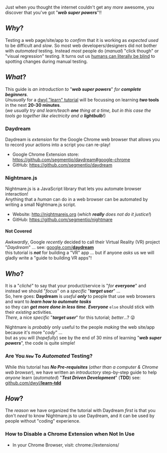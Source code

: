 <!-- # Learn Daydream & Nightmare -->

Just when you thought the internet couldn't get any _more_ awesome,
you discover that you've got "***web super powers***"!!

## _Why_?

Testing a web page/site/app to _confirm_ that it is working as _expected_
_used_ to be difficult and _slow_.
So most web developers/designers did not bother with _automated_ testing.
Instead _most_ people do (_manual_) "click though" or "visual regression" testing.
It turns out us [humans can literally be blind](https://en.wikipedia.org/wiki/Change_blindness) to spotting changes during manual testing.

## _What_?

This guide is _an introduction to_ "***web super powers***"
_for **complete beginners**_.<br />
_Unusually_ for a [dwyl "learn" tutorial](https://github.com/search?q=org%3Adwyl+learn)
will be focussing on learning **_two_ tools**
in the next **20-30 minutes**. <br />
(_we usually try and learn/teach **one** thing at a time,
  but in this case the tools go together like electricity and a **lightbulb**_!)

### Daydream

Daydream is _extension_ for the Google Chrome web browser that allows
you to record your actions into a script you can re-play!

+ Google Chrome Extension store: https://github.com/segmentio/daydream#google-chrome
+ GitHub: https://github.com/segmentio/daydream


### Nightmare.js

<!-- ![nightmare logo](https://cloud.githubusercontent.com/assets/194400/23049531/a0c1372a-f4b4-11e6-96a6-a38637f245a4.png) -->

Nightmare.js is a JavaScript library that
lets you automate browser interaction! <br />
Anything that a _human_ can do in a web browser can be automated by writing
a small Nightmare.js script.

+ Website: http://nightmarejs.org (_which **really** does not do it justice!_)
+ GitHub: https://github.com/segmentio/nightmare


#### Not Covered

_Awkwardly_, Google _recently_ decided
to call their Virtual Reality (VR) project "_Daydream_" ...
see: [google.com/**daydream**](https://vr.google.com/daydream) <br />
this tutorial is ***not*** for building a "VR" app ...
but if anyone _asks_ us we will gladly write a "guide to building VR apps"!

## _Who_?

It is a "_cliché_" to say that your product/service is "_for **everyone**_"
and instead we should "_focus_" on a _specific_ "***target user***" ... <br />
So, here goes: **Daydream** is _useful_ ***only*** to people that use web browsers
and want to ***learn how to automate tasks*** <br />
so they can ***get more done in less time***.
***Everyone*** `else` should stick with their _existing_ activities. <br />
_There_, a nice _specific_ "***target user***"
for this tutorial; _better_...? :stuck_out_tongue_winking_eye:

Nightmare is _probably_ only useful to the people _making_ the web site/app
because it's more "_cody_" ... <br />
but as you will (_hopefully_) see by the end
of 30 mins of learning "***web super powers***",
the code is quite simple!


### Are You _`New`_ To _Automated_ Testing?

While _this_ tutorial has ***No Pre-requisites***
(_other than a computer & Chrome web browser_),
we have written an _introductory_ step-by-step guide
to help _anyone_ learn (_automated_) "***Test Driven Development***" (**TDD**)
see: [github.com/dwyl/**learn-tdd**](https://github.com/dwyl/learn-tdd)


## _How_?

The _reason_ we have organized the tutorial with Daydream _first_
is that you don't _need_ to know Nightmare.js to use Daydream,
and it can be used by people without "coding" experience.

### How to Disable a Chrome Extension when Not In Use

+ In your Chrome Browser, visit: chrome://extensions/
